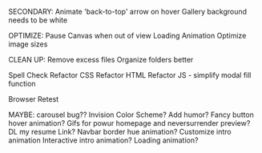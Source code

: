 
SECONDARY:
Animate 'back-to-top' arrow on hover
Gallery background needs to be white

OPTIMIZE: 
Pause Canvas when out of view
Loading Animation
Optimize image sizes

CLEAN UP:
Remove excess files
Organize folders better

Spell Check
Refactor CSS
Refactor HTML
Refactor JS - simplify modal fill function

Browser Retest

MAYBE:
carousel bug??
Invision Color Scheme?
Add humor?
Fancy button hover animation?
Gifs for powur homepage and neversurrender preview? 
DL my resume Link?
Navbar border hue animation?
Customize intro animation
Interactive intro animation?
Loading animation?